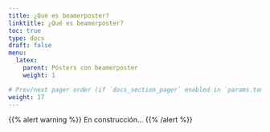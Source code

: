 ```yaml
---
title: ¿Qué es beamerposter?
linktitle: ¿Qué es beamerposter?
toc: true
type: docs
draft: false
menu:
  latex:
    parent: Pósters con beamerposter
    weight: 1

# Prev/next pager order (if `docs_section_pager` enabled in `params.toml`)
weight: 17
---
```


{{% alert warning %}}
En construcción...
{{% /alert %}}